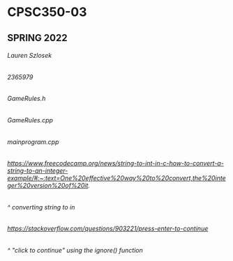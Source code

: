 # CPSC350-03
## SPRING 2022
###### Lauren Szlosek
###### 2365979
###### GameRules.h
###### GameRules.cpp
###### mainprogram.cpp
###### https://www.freecodecamp.org/news/string-to-int-in-c-how-to-convert-a-string-to-an-integer-example/#:~:text=One%20effective%20way%20to%20convert,the%20integer%20version%20of%20it.
###### ^ converting string to in
###### https://stackoverflow.com/questions/903221/press-enter-to-continue
###### ^ "click to continue" using the ignore() function
######
######
